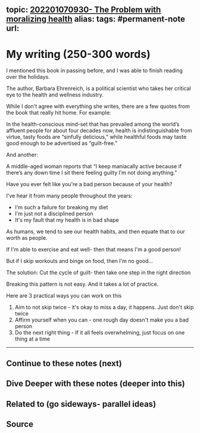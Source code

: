 topic: [202201070930- The Problem with moralizing health](.md)
alias: 
tags: #permanent-note
url: 
---

# My writing (250-300 words)

I mentioned this book in passing before, and I was able to finish reading over the holidays.

The author, Barbara Ehrenreich, is a political scientist who takes her critical eye to the health and wellness industry.

While I don't agree with everything she writes, there are a few quotes from the book that really hit home. For example:

In the health-conscious mind-set that has prevailed among the world’s affluent people for about four decades now, health is indistinguishable from virtue, tasty foods are “sinfully delicious,” while healthful foods may taste good enough to be advertised as “guilt-free.” 

And another:

A middle-aged woman reports that “I keep maniacally active because if there’s any down time I sit there feeling guilty I’m not doing anything.”

Have you ever felt like you're a bad person because of your health?

I've hear it from many people throughout the years:

-   I'm such a failure for breaking my diet
-   I'm just not a disciplined person
-   It's my fault that my health is in bad shape

As humans, we tend to see our health habits, and then equate that to our worth as people.

If I'm able to exercise and eat well- then that means I'm a good person!

But if I skip workouts and binge on food, then I'm no good...

The solution: Cut the cycle of guilt- then take one step in the right direction

Breaking this pattern is not easy. And it takes a lot of practice.

Here are 3 practical ways you can work on this

1.  Aim to not skip twice - it's okay to miss a day, it happens. Just don't skip twice
2.  Affirm yourself when you can - one rough day doesn't make you a bad person
3.  Do the next right thing - If it all feels overwhelming, just focus on one thing at a time

---
## Continue to these notes (next)
		
## Dive Deeper with these notes (deeper into this)
		
## Related to (go sideways- parallel ideas)
	
## Source